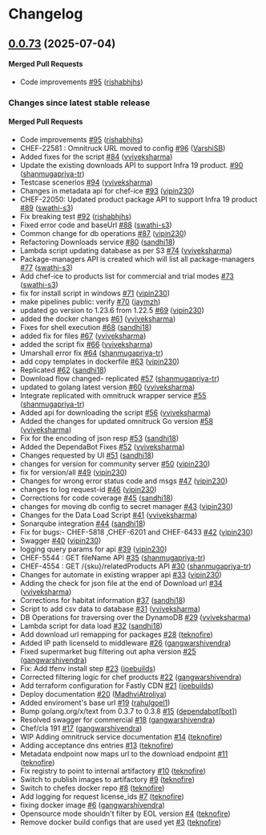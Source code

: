 # Changelog

<!-- latest_release 0.0.73 -->
## [0.0.73](https://github.com/chef/omnitruck-service/tree/0.0.73) (2025-07-04)

#### Merged Pull Requests
- Code improvements [#95](https://github.com/chef/omnitruck-service/pull/95) ([rishabhjhs](https://github.com/rishabhjhs))
<!-- latest_release -->

<!-- release_rollup -->
### Changes since latest stable release

#### Merged Pull Requests
- Code improvements [#95](https://github.com/chef/omnitruck-service/pull/95) ([rishabhjhs](https://github.com/rishabhjhs)) <!-- 0.0.73 -->
- CHEF-22581 : Omnitruck URL moved to config [#96](https://github.com/chef/omnitruck-service/pull/96) ([VarshiSB](https://github.com/VarshiSB)) <!-- 0.0.72 -->
- Added fixes for the script [#84](https://github.com/chef/omnitruck-service/pull/84) ([vviveksharma](https://github.com/vviveksharma)) <!-- 0.0.71 -->
- Update the existing downloads API to support Infra 19 product. [#90](https://github.com/chef/omnitruck-service/pull/90) ([shanmugapriya-tr](https://github.com/shanmugapriya-tr)) <!-- 0.0.70 -->
- Testcase scenerios [#94](https://github.com/chef/omnitruck-service/pull/94) ([vviveksharma](https://github.com/vviveksharma)) <!-- 0.0.69 -->
- Changes in metadata api for chef-ice [#93](https://github.com/chef/omnitruck-service/pull/93) ([vipin230](https://github.com/vipin230)) <!-- 0.0.68 -->
- CHEF-22050: Updated product package API to support Infra 19 product [#89](https://github.com/chef/omnitruck-service/pull/89) ([swathi-s3](https://github.com/swathi-s3)) <!-- 0.0.67 -->
- Fix breaking test [#92](https://github.com/chef/omnitruck-service/pull/92) ([rishabhjhs](https://github.com/rishabhjhs)) <!-- 0.0.66 -->
- Fixed error code and baseUrl [#88](https://github.com/chef/omnitruck-service/pull/88) ([swathi-s3](https://github.com/swathi-s3)) <!-- 0.0.65 -->
- Common change for db operations [#87](https://github.com/chef/omnitruck-service/pull/87) ([vipin230](https://github.com/vipin230)) <!-- 0.0.64 -->
- Refactoring Downloads service [#80](https://github.com/chef/omnitruck-service/pull/80) ([sandhi18](https://github.com/sandhi18)) <!-- 0.0.63 -->
- Lambda script updating database as per S3 [#74](https://github.com/chef/omnitruck-service/pull/74) ([vviveksharma](https://github.com/vviveksharma)) <!-- 0.0.62 -->
- Package-managers API is created which will list all package-managers [#77](https://github.com/chef/omnitruck-service/pull/77) ([swathi-s3](https://github.com/swathi-s3)) <!-- 0.0.61 -->
- Add chef-ice to products list for commercial and trial modes [#73](https://github.com/chef/omnitruck-service/pull/73) ([swathi-s3](https://github.com/swathi-s3)) <!-- 0.0.60 -->
- fix for install script in windows [#71](https://github.com/chef/omnitruck-service/pull/71) ([vipin230](https://github.com/vipin230)) <!-- 0.0.59 -->
- make pipelines public: verify [#70](https://github.com/chef/omnitruck-service/pull/70) ([jaymzh](https://github.com/jaymzh)) <!-- 0.0.58 -->
- updated go version to 1.23.6 from 1.22.5 [#69](https://github.com/chef/omnitruck-service/pull/69) ([vipin230](https://github.com/vipin230)) <!-- 0.0.57 -->
- added the docker changes [#61](https://github.com/chef/omnitruck-service/pull/61) ([vviveksharma](https://github.com/vviveksharma)) <!-- 0.0.56 -->
- Fixes for shell execution [#68](https://github.com/chef/omnitruck-service/pull/68) ([sandhi18](https://github.com/sandhi18)) <!-- 0.0.55 -->
- added fix for files [#67](https://github.com/chef/omnitruck-service/pull/67) ([vviveksharma](https://github.com/vviveksharma)) <!-- 0.0.54 -->
- added the script fix [#66](https://github.com/chef/omnitruck-service/pull/66) ([vviveksharma](https://github.com/vviveksharma)) <!-- 0.0.53 -->
- Umarshall error fix [#64](https://github.com/chef/omnitruck-service/pull/64) ([shanmugapriya-tr](https://github.com/shanmugapriya-tr)) <!-- 0.0.52 -->
- add copy templates in dockerfile [#63](https://github.com/chef/omnitruck-service/pull/63) ([vipin230](https://github.com/vipin230)) <!-- 0.0.51 -->
- Replicated [#62](https://github.com/chef/omnitruck-service/pull/62) ([sandhi18](https://github.com/sandhi18)) <!-- 0.0.50 -->
- Download flow changed- replicated [#57](https://github.com/chef/omnitruck-service/pull/57) ([shanmugapriya-tr](https://github.com/shanmugapriya-tr)) <!-- 0.0.49 -->
- updated to golang latest version [#60](https://github.com/chef/omnitruck-service/pull/60) ([vviveksharma](https://github.com/vviveksharma)) <!-- 0.0.48 -->
- Integrate replicated with omnitruck wrapper service [#55](https://github.com/chef/omnitruck-service/pull/55) ([shanmugapriya-tr](https://github.com/shanmugapriya-tr)) <!-- 0.0.47 -->
- Added api for downloading the script [#56](https://github.com/chef/omnitruck-service/pull/56) ([vviveksharma](https://github.com/vviveksharma)) <!-- 0.0.46 -->
- Added the changes for updated omnitruck Go version [#58](https://github.com/chef/omnitruck-service/pull/58) ([vviveksharma](https://github.com/vviveksharma)) <!-- 0.0.45 -->
- Fix for the encoding of json resp [#53](https://github.com/chef/omnitruck-service/pull/53) ([sandhi18](https://github.com/sandhi18)) <!-- 0.0.44 -->
- Added the DependaBot Fixes [#52](https://github.com/chef/omnitruck-service/pull/52) ([vviveksharma](https://github.com/vviveksharma)) <!-- 0.0.43 -->
- Changes requested by UI [#51](https://github.com/chef/omnitruck-service/pull/51) ([sandhi18](https://github.com/sandhi18)) <!-- 0.0.42 -->
- changes for version for community server [#50](https://github.com/chef/omnitruck-service/pull/50) ([vipin230](https://github.com/vipin230)) <!-- 0.0.41 -->
- fix for version/all [#49](https://github.com/chef/omnitruck-service/pull/49) ([vipin230](https://github.com/vipin230)) <!-- 0.0.40 -->
- Changes for wrong error status code and msgs [#47](https://github.com/chef/omnitruck-service/pull/47) ([vipin230](https://github.com/vipin230)) <!-- 0.0.39 -->
- changes to log request-id [#46](https://github.com/chef/omnitruck-service/pull/46) ([vipin230](https://github.com/vipin230)) <!-- 0.0.38 -->
- Corrections for code coverage [#45](https://github.com/chef/omnitruck-service/pull/45) ([sandhi18](https://github.com/sandhi18)) <!-- 0.0.37 -->
- changes for moving db config to secret manager [#43](https://github.com/chef/omnitruck-service/pull/43) ([vipin230](https://github.com/vipin230)) <!-- 0.0.36 -->
- Changes for the Data Load Script [#41](https://github.com/chef/omnitruck-service/pull/41) ([vviveksharma](https://github.com/vviveksharma)) <!-- 0.0.35 -->
- Sonarqube integration [#44](https://github.com/chef/omnitruck-service/pull/44) ([sandhi18](https://github.com/sandhi18)) <!-- 0.0.34 -->
- Fix for bugs:- CHEF-5818 ,CHEF-6201 and CHEF-6433 [#42](https://github.com/chef/omnitruck-service/pull/42) ([vipin230](https://github.com/vipin230)) <!-- 0.0.33 -->
- Swagger [#40](https://github.com/chef/omnitruck-service/pull/40) ([vipin230](https://github.com/vipin230)) <!-- 0.0.32 -->
- logging query params for api [#39](https://github.com/chef/omnitruck-service/pull/39) ([vipin230](https://github.com/vipin230)) <!-- 0.0.31 -->
- CHEF-5544 : GET fileName API [#35](https://github.com/chef/omnitruck-service/pull/35) ([shanmugapriya-tr](https://github.com/shanmugapriya-tr)) <!-- 0.0.30 -->
- CHEF-4554 : GET /{sku}/relatedProducts API [#30](https://github.com/chef/omnitruck-service/pull/30) ([shanmugapriya-tr](https://github.com/shanmugapriya-tr)) <!-- 0.0.29 -->
- Changes for automate in existing wrapper api [#33](https://github.com/chef/omnitruck-service/pull/33) ([vipin230](https://github.com/vipin230)) <!-- 0.0.28 -->
- Adding the check for json file at the end of Download url [#34](https://github.com/chef/omnitruck-service/pull/34) ([vviveksharma](https://github.com/vviveksharma)) <!-- 0.0.27 -->
- Corrections for habitat information [#37](https://github.com/chef/omnitruck-service/pull/37) ([sandhi18](https://github.com/sandhi18)) <!-- 0.0.26 -->
- Script to add csv data to database [#31](https://github.com/chef/omnitruck-service/pull/31) ([vviveksharma](https://github.com/vviveksharma)) <!-- 0.0.25 -->
- DB Operations for traversing over the DynamoDB [#29](https://github.com/chef/omnitruck-service/pull/29) ([vviveksharma](https://github.com/vviveksharma)) <!-- 0.0.24 -->
- Lambda script for data load [#32](https://github.com/chef/omnitruck-service/pull/32) ([sandhi18](https://github.com/sandhi18)) <!-- 0.0.23 -->
- Add download url remapping for packages [#28](https://github.com/chef/omnitruck-service/pull/28) ([teknofire](https://github.com/teknofire)) <!-- 0.0.22 -->
- Added IP path licenseId to middleware [#26](https://github.com/chef/omnitruck-service/pull/26) ([gangwarshivendra](https://github.com/gangwarshivendra)) <!-- 0.0.21 -->
- Fixed supermarket bug filtering out apha version [#25](https://github.com/chef/omnitruck-service/pull/25) ([gangwarshivendra](https://github.com/gangwarshivendra)) <!-- 0.0.20 -->
- Fix: Add tfenv install step [#23](https://github.com/chef/omnitruck-service/pull/23) ([joebuilds](https://github.com/joebuilds)) <!-- 0.0.19 -->
- Corrected filtering logic for chef products [#22](https://github.com/chef/omnitruck-service/pull/22) ([gangwarshivendra](https://github.com/gangwarshivendra)) <!-- 0.0.18 -->
- Add terraform configuration for Fastly CDN [#21](https://github.com/chef/omnitruck-service/pull/21) ([joebuilds](https://github.com/joebuilds)) <!-- 0.0.17 -->
- Deploy documentation [#20](https://github.com/chef/omnitruck-service/pull/20) ([MadhviAtroliya](https://github.com/MadhviAtroliya)) <!-- 0.0.16 -->
- Added enviroment&#39;s base url [#19](https://github.com/chef/omnitruck-service/pull/19) ([rahulgoel1](https://github.com/rahulgoel1)) <!-- 0.0.15 -->
- Bump golang.org/x/text from 0.3.7 to 0.3.8 [#15](https://github.com/chef/omnitruck-service/pull/15) ([dependabot[bot]](https://github.com/dependabot[bot])) <!-- 0.0.14 -->
- Resolved swagger for commercial [#18](https://github.com/chef/omnitruck-service/pull/18) ([gangwarshivendra](https://github.com/gangwarshivendra)) <!-- 0.0.13 -->
- Chef/cla 191 [#17](https://github.com/chef/omnitruck-service/pull/17) ([gangwarshivendra](https://github.com/gangwarshivendra)) <!-- 0.0.12 -->
- WIP Adding omnitruck service documentation [#14](https://github.com/chef/omnitruck-service/pull/14) ([teknofire](https://github.com/teknofire)) <!-- 0.0.11 -->
- Adding acceptance dns entries [#13](https://github.com/chef/omnitruck-service/pull/13) ([teknofire](https://github.com/teknofire)) <!-- 0.0.10 -->
- Metadata endpoint now maps url to the download endpoint [#11](https://github.com/chef/omnitruck-service/pull/11) ([teknofire](https://github.com/teknofire)) <!-- 0.0.9 -->
- Fix registry to point to internal artifactory [#10](https://github.com/chef/omnitruck-service/pull/10) ([teknofire](https://github.com/teknofire)) <!-- 0.0.8 -->
- Switch to publish images to artifactory [#9](https://github.com/chef/omnitruck-service/pull/9) ([teknofire](https://github.com/teknofire)) <!-- 0.0.7 -->
- Switch to chefes docker repo [#8](https://github.com/chef/omnitruck-service/pull/8) ([teknofire](https://github.com/teknofire)) <!-- 0.0.6 -->
- Add logging for request license_ids [#7](https://github.com/chef/omnitruck-service/pull/7) ([teknofire](https://github.com/teknofire)) <!-- 0.0.5 -->
- fixing docker image [#6](https://github.com/chef/omnitruck-service/pull/6) ([gangwarshivendra](https://github.com/gangwarshivendra)) <!-- 0.0.4 -->
- Opensource mode shouldn&#39;t filter by EOL version [#4](https://github.com/chef/omnitruck-service/pull/4) ([teknofire](https://github.com/teknofire)) <!-- 0.0.3 -->
- Remove docker build configs that are used yet [#3](https://github.com/chef/omnitruck-service/pull/3) ([teknofire](https://github.com/teknofire)) <!-- 0.0.2 -->
<!-- release_rollup -->

<!-- latest_stable_release -->
<!-- latest_stable_release -->